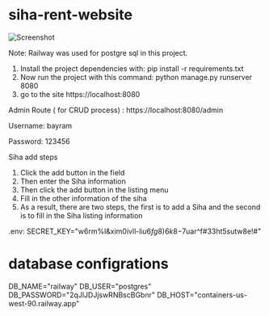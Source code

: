 # siha-rent-website

![Screenshot](screenshot\1.png)

Note: Railway was used for postgre sql in this project.

1. Install the project dependencies with: pip install -r requirements.txt
2. Now run the project with this command: python manage.py runserver 8080
3. go to the site https://localhost:8080

Admin Route ( for CRUD process) : 
https://localhost:8080/admin

Username: bayram

Password: 123456

Siha add steps
1. Click the add button in the field
2. Then enter the Siha information
3. Then click the add button in the listing menu
4. Fill in the other information of the siha
5. As a result, there are two steps, the first is to add a Siha and the second is to fill in the Siha listing information

.env: 
SECRET_KEY="w6rm%l&xim0ivll-li$u6fg8)6k8-$7uar^f#33ht5sutw8e!#"

# database configrations
DB_NAME="railway"
DB_USER="postgres"
DB_PASSWORD="2qJlJDJjswRNBscBGbnr"
DB_HOST="containers-us-west-90.railway.app"


